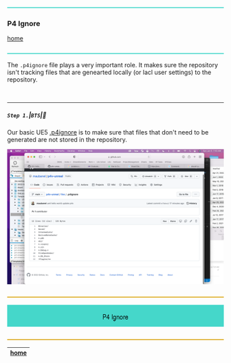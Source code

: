 ![](../images/line3.png)

### P4 Ignore

[home](../README.md#user-content-p4v)</sub>

![](../images/line3.png)

The `.p4ignore` file plays a very important role.  It makes sure the repository isn't tracking files that are genearted locally (or lacl user settings) to the repository.

<br>

---


##### `Step 1.`\|`BTS`|:small_blue_diamond:

Our basic UE5 [.p4ignore](../files/ue5/.p4ignore) is to make sure that files that don't need to be generated are not stored in the repository. 

![contents of p4ignore file](images/p4v.png)

![](../images/line.png)

![p4 ignore banner](images/p4ignore.png)

![](../images/line.png)

| [home](../README.md#user-content-p4v)  |
|---|
